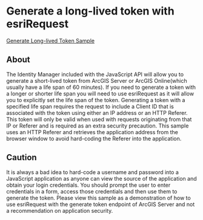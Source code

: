 # Generate a long-lived token with esriRequest
[Generate Long-lived Token Sample](http://esri.github.io/developer-support/web-js/3.x/generate-long-lived-token/index.html)
## About
The Identity Manager included with the JavaScript API will allow you to generate a short-lived token from ArcGIS Server or ArcGIS Online(which usually have a life span of 60 minutes). If you need to generate a token with a longer or shorter life span you will need to use esriRequest as it will allow you to explicitly set the life span of the token. Generating a token with a specified life span requires the request to include a Client ID that is associated with the token using either an IP address or an HTTP Referer. This token will only be valid when used with requests originating from that IP or Referer and is required as an extra security precaution. This sample uses an HTTP Referer and retrieves the application address from the browser window to avoid hard-coding the Referer into the application.
## Caution
It is always a bad idea to hard-code a username and password into a JavaScript application as anyone can view the source of the application and obtain your login credentials. You should prompt the user to enter credentials in a form, access those credentials and then use them to generate the token. Please view this sample as a demonstration of how to use esriRequest with the generate token endpoint of ArcGIS Server and not a recommendation on application security.


